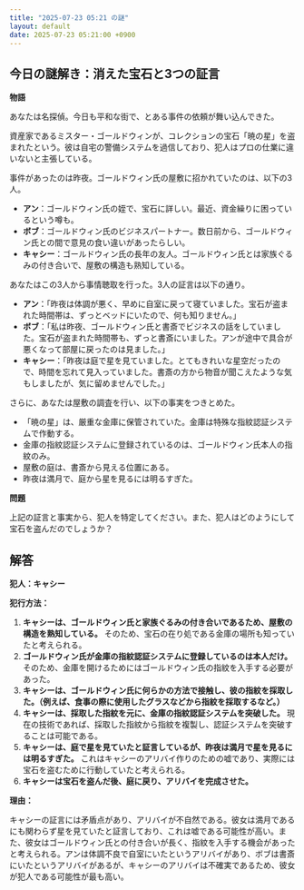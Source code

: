 ```yaml
---
title: "2025-07-23 05:21 の謎"
layout: default
date: 2025-07-23 05:21:00 +0900
---
```

## 今日の謎解き：消えた宝石と3つの証言

**物語**

あなたは名探偵。今日も平和な街で、とある事件の依頼が舞い込んできた。

資産家であるミスター・ゴールドウィンが、コレクションの宝石「暁の星」を盗まれたという。彼は自宅の警備システムを過信しており、犯人はプロの仕業に違いないと主張している。

事件があったのは昨夜。ゴールドウィン氏の屋敷に招かれていたのは、以下の3人。

*   **アン**：ゴールドウィン氏の姪で、宝石に詳しい。最近、資金繰りに困っているという噂も。
*   **ボブ**：ゴールドウィン氏のビジネスパートナー。数日前から、ゴールドウィン氏との間で意見の食い違いがあったらしい。
*   **キャシー**：ゴールドウィン氏の長年の友人。ゴールドウィン氏とは家族ぐるみの付き合いで、屋敷の構造も熟知している。

あなたはこの3人から事情聴取を行った。3人の証言は以下の通り。

*   **アン**：「昨夜は体調が悪く、早めに自室に戻って寝ていました。宝石が盗まれた時間帯は、ずっとベッドにいたので、何も知りません。」
*   **ボブ**：「私は昨夜、ゴールドウィン氏と書斎でビジネスの話をしていました。宝石が盗まれた時間帯も、ずっと書斎にいました。アンが途中で具合が悪くなって部屋に戻ったのは見ました。」
*   **キャシー**：「昨夜は庭で星を見ていました。とてもきれいな星空だったので、時間を忘れて見入っていました。書斎の方から物音が聞こえたような気もしましたが、気に留めませんでした。」

さらに、あなたは屋敷の調査を行い、以下の事実をつきとめた。

*   「暁の星」は、厳重な金庫に保管されていた。金庫は特殊な指紋認証システムで作動する。
*   金庫の指紋認証システムに登録されているのは、ゴールドウィン氏本人の指紋のみ。
*   屋敷の庭は、書斎から見える位置にある。
*   昨夜は満月で、庭から星を見るには明るすぎた。

**問題**

上記の証言と事実から、犯人を特定してください。また、犯人はどのようにして宝石を盗んだのでしょうか？

## 解答

**犯人：キャシー**

**犯行方法：**

1.  **キャシーは、ゴールドウィン氏と家族ぐるみの付き合いであるため、屋敷の構造を熟知している。** そのため、宝石の在り処である金庫の場所も知っていたと考えられる。
2.  **ゴールドウィン氏が金庫の指紋認証システムに登録しているのは本人だけ。** そのため、金庫を開けるためにはゴールドウィン氏の指紋を入手する必要があった。
3.  **キャシーは、ゴールドウィン氏に何らかの方法で接触し、彼の指紋を採取した。（例えば、食事の際に使用したグラスなどから指紋を採取するなど。）**
4.  **キャシーは、採取した指紋を元に、金庫の指紋認証システムを突破した。** 現在の技術であれば、採取した指紋から指紋を複製し、認証システムを突破することは可能である。
5.  **キャシーは、庭で星を見ていたと証言しているが、昨夜は満月で星を見るには明るすぎた。** これはキャシーのアリバイ作りのための嘘であり、実際には宝石を盗むために行動していたと考えられる。
6.  **キャシーは宝石を盗んだ後、庭に戻り、アリバイを完成させた。**

**理由：**

キャシーの証言には矛盾点があり、アリバイが不自然である。彼女は満月であるにも関わらず星を見ていたと証言しており、これは嘘である可能性が高い。また、彼女はゴールドウィン氏との付き合いが長く、指紋を入手する機会があったと考えられる。アンは体調不良で自室にいたというアリバイがあり、ボブは書斎にいたというアリバイがあるが、キャシーのアリバイは不確実であるため、彼女が犯人である可能性が最も高い。

